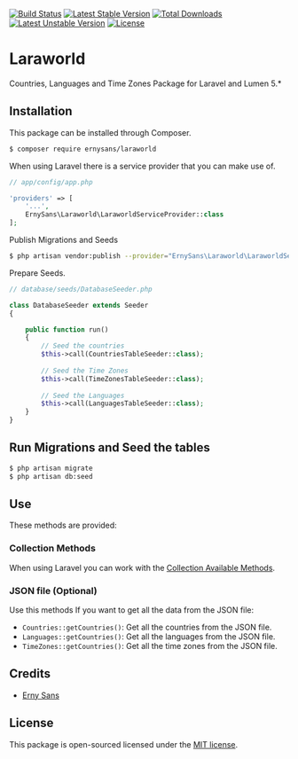 [![Build Status](https://travis-ci.org/ernysans/laraworld.svg?branch=master)](https://travis-ci.org/ernysans/laraworld) [![Latest Stable Version](https://poser.pugx.org/ernysans/laraworld/v/stable?format=flat)](https://packagist.org/packages/ernysans/laraworld) [![Total Downloads](https://poser.pugx.org/ernysans/laraworld/downloads?format=flat)](https://packagist.org/packages/ernysans/laraworld) [![Latest Unstable Version](https://poser.pugx.org/ernysans/laraworld/v/unstable?format=flat)](https://packagist.org/packages/ernysans/laraworld) [![License](https://poser.pugx.org/ernysans/laraworld/license?format=flat)](https://packagist.org/packages/ernysans/laraworld)

# Laraworld
Countries, Languages and Time Zones Package for Laravel and Lumen 5.*

## Installation
This package can be installed through Composer.

```bash
$ composer require ernysans/laraworld
```

When using Laravel there is a service provider that you can make use of.

```php
// app/config/app.php

'providers' => [
    '...',
    ErnySans\Laraworld\LaraworldServiceProvider::class
];
```

Publish Migrations and Seeds

```bash
$ php artisan vendor:publish --provider="ErnySans\Laraworld\LaraworldServiceProvider"
```

Prepare Seeds.

```php
// database/seeds/DatabaseSeeder.php

class DatabaseSeeder extends Seeder
{

    public function run()
    {
        // Seed the countries
        $this->call(CountriesTableSeeder::class);
    
        // Seed the Time Zones
        $this->call(TimeZonesTableSeeder::class);
    
        // Seed the Languages
        $this->call(LanguagesTableSeeder::class);
    }
}
```
## Run Migrations and Seed the tables
```bash
$ php artisan migrate
$ php artisan db:seed
```
## Use
These methods are provided:

### Collection Methods
When using Laravel you can work with the [Collection Available Methods](https://laravel.com/docs/master/collections).

### JSON file (Optional)
Use this methods If you want to get all the data from the JSON file:

* `Countries::getCountries()`: Get all the countries from the JSON file.
* `Languages::getCountries()`: Get all the languages from the JSON file.
* `TimeZones::getCountries()`: Get all the time zones from the JSON file.

## Credits

- [Erny Sans](http://erny.co)

## License
This package is open-sourced licensed under the [MIT license](http://opensource.org/licenses/MIT).
